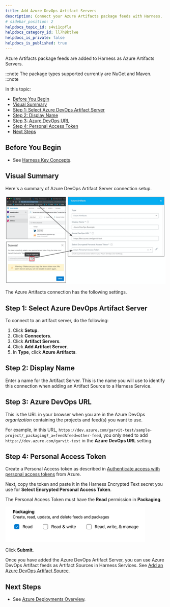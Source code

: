 ```yaml
---
title: Add Azure DevOps Artifact Servers
description: Connect your Azure Artifacts package feeds with Harness.
# sidebar_position: 2
helpdocs_topic_id: s4vi1cpfla
helpdocs_category_id: ll7h8ktlwe
helpdocs_is_private: false
helpdocs_is_published: true
---
```


Azure Artifacts package feeds are added to Harness as Azure Artifacts Servers.

:::note
The package types supported currently are NuGet and Maven.
:::note

In this topic:

* [Before You Begin](#before-you-begin)
* [Visual Summary](#visual-summary)
* [Step 1: Select Azure DevOps Artifact Server](#step-1-select-azure-dev-ops-artifact-server)
* [Step 2: Display Name](#step-2-display-name)
* [Step 3: Azure DevOps URL](#step-3-azure-dev-ops-url)
* [Step 4: Personal Access Token](#step-4-personal-access-token)
* [Next Steps](#next-steps)

## Before You Begin

* See [Harness Key Concepts](https://docs.harness.io/article/4o7oqwih6h-harness-key-concepts).

## Visual Summary

Here's a summary of Azure DevOps Artifact Server connection setup.

![](./static/add-azure-dev-ops-artifact-servers-08.png)

The Azure Artifacts connection has the following settings.

## Step 1: Select Azure DevOps Artifact Server

To connect to an artifact server, do the following:

1. Click **Setup**.
2. Click **Connectors**.
3. Click **Artifact Servers**.
4. Click **Add Artifact Server**.
5. In **Type**, click **Azure Artifacts**.

## Step 2: Display Name

Enter a name for the Artifact Server. This is the name you will use to identify this connection when adding an Artifact Source to a Harness Service.

## Step 3: Azure DevOps URL

This is the URL in your browser when you are in the Azure DevOps *organization* containing the projects and feed(s) you want to use.

For example, in this URL, `https://dev.azure.com/garvit-test/sample-project/_packaging?_a=feed&feed=other-feed`, you only need to add `https://dev.azure.com/garvit-test` in the **Azure DevOps URL** setting.

## Step 4: Personal Access Token

Create a Personal Access token as described in [Authenticate access with personal access tokens](https://docs.microsoft.com/en-us/azure/devops/organizations/accounts/use-personal-access-tokens-to-authenticate?view=azure-devops&tabs=preview-page) from Azure.

Next, copy the token and paste it in the Harness Encrypted Text secret you use for **Select Encrypted Personal Access Token**.

The Personal Access Token must have the **Read** permission in **Packaging**.

![](./static/add-azure-dev-ops-artifact-servers-09.png)

Click **Submit**.

Once you have added the Azure DevOps Artifact Server, you can use Azure DevOps Artifact feeds as Artifact Sources in Harness Services. See [Add an Azure DevOps Artifact Source](../../../continuous-delivery/model-cd-pipeline/setup-services/add-an-azure-dev-ops-artifact-source.md).

## Next Steps

* See [Azure Deployments Overview](../../../continuous-delivery/azure-deployments/aks-howtos/azure-deployments-overview.md).

